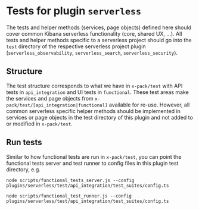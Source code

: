 # Tests for plugin `serverless`

The tests and helper methods (services, page objects) defined here should cover
common Kibana serverless functionality (core, shared UX, ...). All tests and
helper methods specific to a serverless project should go into the `test`
directory of the respective serverless project plugin (`serverless_observability`, `serverless_search`, `serverless_security`).

## Structure

The test structure corresponds to what we have in `x-pack/test` with API tests
in `api_integration` and UI tests in `functional`. These test areas make the
services and page objects from `x-pack/test/[api_integration|functional]`
available for re-use. However, all common serverless specific helper methods
should be implemented in services or page objects in the test directory of this
plugin and not added to or modified in `x-pack/test`.

## Run tests
Similar to how functional tests are run in `x-pack/test`, you can point the
functional tests server and test runner to config files in this plugin test
directory, e.g.
```
node scripts/functional_tests_server.js --config plugins/serverless/test/api_integration/test_suites/config.ts

node scripts/functional_test_runner.js --config plugins/serverless/test/api_integration/test_suites/config.ts
```